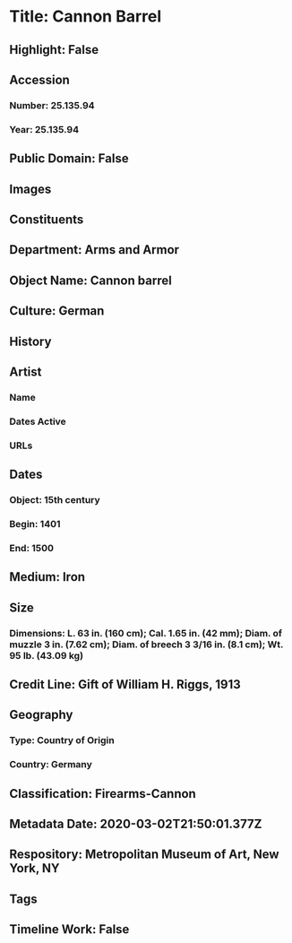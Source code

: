 # Title: Cannon Barrel
## Highlight: False
## Accession
### Number: 25.135.94
### Year: 25.135.94
## Public Domain: False
## Images
## Constituents
## Department: Arms and Armor
## Object Name: Cannon barrel
## Culture: German
## History
## Artist
### Name
### Dates Active
### URLs
## Dates
### Object: 15th century
### Begin: 1401
### End: 1500
## Medium: Iron
## Size
### Dimensions: L. 63 in. (160 cm); Cal. 1.65 in. (42 mm); Diam. of muzzle 3 in. (7.62 cm); Diam. of breech 3 3/16 in. (8.1 cm); Wt. 95 lb. (43.09 kg)
## Credit Line: Gift of William H. Riggs, 1913
## Geography
### Type: Country of Origin
### Country: Germany
## Classification: Firearms-Cannon
## Metadata Date: 2020-03-02T21:50:01.377Z
## Respository: Metropolitan Museum of Art, New York, NY
## Tags
## Timeline Work: False